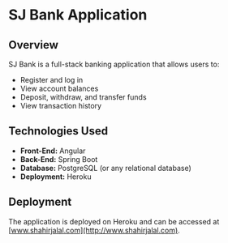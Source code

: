 # SJ Bank Application

## Overview

SJ Bank is a full-stack banking application that allows users to:

- Register and log in
- View account balances
- Deposit, withdraw, and transfer funds
- View transaction history

## Technologies Used

- **Front-End:** Angular
- **Back-End:** Spring Boot
- **Database:** PostgreSQL (or any relational database)
- **Deployment:** Heroku

## Deployment

The application is deployed on Heroku and can be accessed at [www.shahirjalal.com](http://www.shahirjalal.com).
